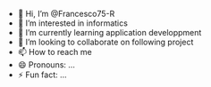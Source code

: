 - 👋 Hi, I’m @Francesco75-R
- 👀 I’m interested in informatics
- 🌱 I’m currently learning application developpment
- 💞️ I’m looking to collaborate on following project
- 📫 How to reach me 
- 😄 Pronouns: ...
- ⚡ Fun fact: ...

<!---
Francesco75-R/Francesco75-R is a ✨ special ✨ repository because its `README.md` (this file) appears on your GitHub profile.
You can click the Preview link to take a look at your changes.
--->

